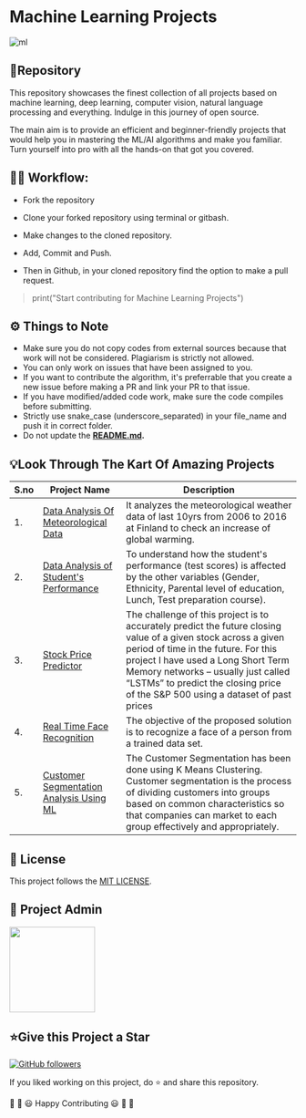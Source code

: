 # Machine Learning Projects
![ml](https://user-images.githubusercontent.com/77589822/120748265-1eb90780-c520-11eb-890b-ee5f1ace0f71.png)

<h2>📌Repository</h2>

This repository showcases the finest collection of all projects based on machine learning, deep learning, computer vision, natural language processing and everything. Indulge in this journey of open source.

The main aim is to provide an efficient and beginner-friendly projects that would help you in mastering the ML/AI algorithms and make you familiar. Turn yourself into pro with all the hands-on that got you covered.

<h2>👨‍💻 Workflow:</h2>

- Fork the repository

- Clone your forked repository using terminal or gitbash.

- Make changes to the cloned repository.

- Add, Commit and Push.

- Then in Github, in your cloned repository find the option to make a pull request.

> print("Start contributing for Machine Learning Projects")


<h2>⚙️ Things to Note</h2>

* Make sure you do not copy codes from external sources because that work will not be considered. Plagiarism is strictly not allowed.
* You can only work on issues that have been assigned to you.
* If you want to contribute the algorithm, it's preferrable that you create a new issue before making a PR and link your PR to that issue.
* If you have modified/added code work, make sure the code compiles before submitting.
* Strictly use snake_case (underscore_separated) in your file_name and push it in correct folder.
* Do not update the **[README.md](https://github.com/theanshulcode/Machine-Learning-Projects/blob/main/README.md).**

<h2>💡Look Through The Kart Of Amazing Projects</h2>

| S.no | Project Name | Description |
| --------------- | --------------- | --------------- |
|     1.    |  [Data Analysis Of Meteorological Data](https://github.com/prathimacode-hub/ML-ProjectKart/tree/main/Data%20Analysis%20of%20Meteorological%20Data)  |   It analyzes the meteorological weather data of last 10yrs from 2006 to 2016 at Finland to check an increase of global warming.   |
|     2.    |  [Data Analysis of Student's Performance](https://github.com/theanshulcode/Machine-Learning-Projects/tree/main/Data%20Analysis/Student's%20Performance)  |   To understand how the student's performance (test scores) is affected by the other variables (Gender, Ethnicity, Parental level of education, Lunch, Test preparation course).   |
|     3.    |  [Stock Price Predictor](https://github.com/theanshulcode/Machine-Learning-Projects/tree/main/Stock%20Price%20Predictor)  |   The challenge of this project is to accurately predict the future closing value of a given stock across a given period of time in the future. For this project I have used a Long Short Term Memory networks – usually just called “LSTMs” to predict the closing price of the S&P 500 using a dataset of past prices   |
|     4.    |  [Real Time Face Recognition](https://github.com/theanshulcode/Machine-Learning-Projects/tree/main/Real%20Time%20Face%20Recognition)  |  The objective of the proposed solution is to recognize a face of a person from a trained data set.     |
|     5.    |  [Customer Segmentation Analysis Using ML](https://github.com/theanshulcode/Machine-Learning-Projects/tree/main/Customer%20Segmentation%20Analysis)  |   The Customer Segmentation has been done using K Means Clustering. Customer segmentation is the process of dividing customers into groups based on common characteristics so that companies can market to each group effectively and appropriately.   |


<h2>📝 License</h2>  

This project follows the [MIT LICENSE](https://github.com/theanshulcode/Machine-Learning-Projects/blob/main/LICENSE).


<h2>🙂 Project Admin</h2>

<a href="https://github.com/theanshulcode"><img src="https://github.com/theanshulcode/theanshulcode/blob/main/Anshul%20Photo.jpg" width=150px height=150px /></a>

<h2>⭐Give this Project a Star</h2>

[![GitHub followers](https://img.shields.io/github/followers/theanshulcode.svg?label=Follow%20@theanshulcode&style=social)](https://github.com/theanshulcode)  

If you liked working on this project, do ⭐ and share this repository.

🎉 🎊 😃 Happy Contributing 😃 🎊 🎉
